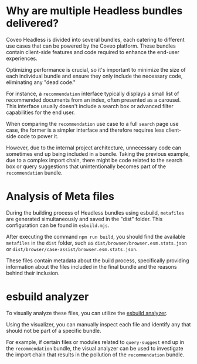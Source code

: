 # Why are multiple Headless bundles delivered?

Coveo Headless is divided into several bundles, each catering to different use cases that can be powered by the Coveo platform. These bundles contain client-side features and code required to enhance the end-user experiences.

Optimizing performance is crucial, so it's important to minimize the size of each individual bundle and ensure they only include the necessary code, eliminating any "dead code."

For instance, a `recommendation` interface typically displays a small list of recommended documents from an index, often presented as a carousel. This interface usually doesn't include a search box or advanced filter capabilities for the end user.

When comparing the `recommendation` use case to a full `search` page use case, the former is a simpler interface and therefore requires less client-side code to power it.

However, due to the internal project architecture, unnecessary code can sometimes end up being included in a bundle. Taking the previous example, due to a complex import chain, there might be code related to the search box or query suggestions that unintentionally becomes part of the `recommendation` bundle.

# Analysis of Meta files

During the building process of Headless bundles using esbuild, `metafiles` are generated simultaneously and saved in the "dist" folder. This configuration can be found in `esbuild.mjs`.

After executing the command `npm run build`, you should find the available `metafiles` in the `dist` folder, such as `dist/browser/browser.esm.stats.json` or `dist/browser/case-assist/browser.esm.stats.json`.

These files contain metadata about the build process, specifically providing information about the files included in the final bundle and the reasons behind their inclusion.

# esbuild analyzer

To visually analyze these files, you can utilize the [esbuild analyzer](esbuild.github.io/analyze/).

Using the visualizer, you can manually inspect each file and identify any that should not be part of a specific bundle.

For example, if certain files or modules related to `query-suggest` end up in the `recommendation` bundle, the visual analyzer can be used to investigate the import chain that results in the pollution of the `recommendation` bundle.

